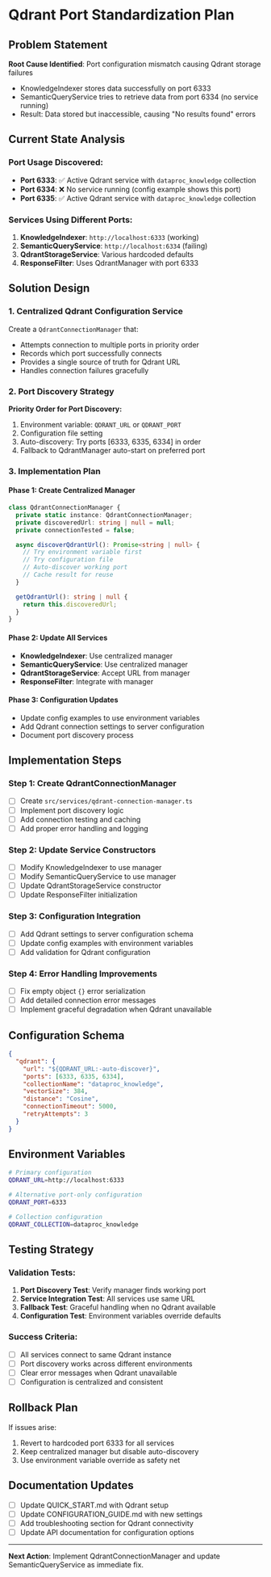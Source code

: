 # Qdrant Port Standardization Plan

## Problem Statement

**Root Cause Identified**: Port configuration mismatch causing Qdrant storage failures
- KnowledgeIndexer stores data successfully on port 6333
- SemanticQueryService tries to retrieve data from port 6334 (no service running)
- Result: Data stored but inaccessible, causing "No results found" errors

## Current State Analysis

### Port Usage Discovered:
- **Port 6333**: ✅ Active Qdrant service with `dataproc_knowledge` collection
- **Port 6334**: ❌ No service running (config example shows this port)
- **Port 6335**: ✅ Active Qdrant service with `dataproc_knowledge` collection

### Services Using Different Ports:
1. **KnowledgeIndexer**: `http://localhost:6333` (working)
2. **SemanticQueryService**: `http://localhost:6334` (failing)
3. **QdrantStorageService**: Various hardcoded defaults
4. **ResponseFilter**: Uses QdrantManager with port 6333

## Solution Design

### 1. Centralized Qdrant Configuration Service

Create a `QdrantConnectionManager` that:
- Attempts connection to multiple ports in priority order
- Records which port successfully connects
- Provides a single source of truth for Qdrant URL
- Handles connection failures gracefully

### 2. Port Discovery Strategy

**Priority Order for Port Discovery:**
1. Environment variable: `QDRANT_URL` or `QDRANT_PORT`
2. Configuration file setting
3. Auto-discovery: Try ports [6333, 6335, 6334] in order
4. Fallback to QdrantManager auto-start on preferred port

### 3. Implementation Plan

#### Phase 1: Create Centralized Manager
```typescript
class QdrantConnectionManager {
  private static instance: QdrantConnectionManager;
  private discoveredUrl: string | null = null;
  private connectionTested = false;

  async discoverQdrantUrl(): Promise<string | null> {
    // Try environment variable first
    // Try configuration file
    // Auto-discover working port
    // Cache result for reuse
  }

  getQdrantUrl(): string | null {
    return this.discoveredUrl;
  }
}
```

#### Phase 2: Update All Services
- **KnowledgeIndexer**: Use centralized manager
- **SemanticQueryService**: Use centralized manager  
- **QdrantStorageService**: Accept URL from manager
- **ResponseFilter**: Integrate with manager

#### Phase 3: Configuration Updates
- Update config examples to use environment variables
- Add Qdrant connection settings to server configuration
- Document port discovery process

## Implementation Steps

### Step 1: Create QdrantConnectionManager
- [ ] Create `src/services/qdrant-connection-manager.ts`
- [ ] Implement port discovery logic
- [ ] Add connection testing and caching
- [ ] Add proper error handling and logging

### Step 2: Update Service Constructors
- [ ] Modify KnowledgeIndexer to use manager
- [ ] Modify SemanticQueryService to use manager
- [ ] Update QdrantStorageService constructor
- [ ] Update ResponseFilter initialization

### Step 3: Configuration Integration
- [ ] Add Qdrant settings to server configuration schema
- [ ] Update config examples with environment variables
- [ ] Add validation for Qdrant configuration

### Step 4: Error Handling Improvements
- [ ] Fix empty object `{}` error serialization
- [ ] Add detailed connection error messages
- [ ] Implement graceful degradation when Qdrant unavailable

## Configuration Schema

```json
{
  "qdrant": {
    "url": "${QDRANT_URL:-auto-discover}",
    "ports": [6333, 6335, 6334],
    "collectionName": "dataproc_knowledge",
    "vectorSize": 384,
    "distance": "Cosine",
    "connectionTimeout": 5000,
    "retryAttempts": 3
  }
}
```

## Environment Variables

```bash
# Primary configuration
QDRANT_URL=http://localhost:6333

# Alternative port-only configuration  
QDRANT_PORT=6333

# Collection configuration
QDRANT_COLLECTION=dataproc_knowledge
```

## Testing Strategy

### Validation Tests:
1. **Port Discovery Test**: Verify manager finds working port
2. **Service Integration Test**: All services use same URL
3. **Fallback Test**: Graceful handling when no Qdrant available
4. **Configuration Test**: Environment variables override defaults

### Success Criteria:
- [ ] All services connect to same Qdrant instance
- [ ] Port discovery works across different environments
- [ ] Clear error messages when Qdrant unavailable
- [ ] Configuration is centralized and consistent

## Rollback Plan

If issues arise:
1. Revert to hardcoded port 6333 for all services
2. Keep centralized manager but disable auto-discovery
3. Use environment variable override as safety net

## Documentation Updates

- [ ] Update QUICK_START.md with Qdrant setup
- [ ] Update CONFIGURATION_GUIDE.md with new settings
- [ ] Add troubleshooting section for Qdrant connectivity
- [ ] Update API documentation for configuration options

---

**Next Action**: Implement QdrantConnectionManager and update SemanticQueryService as immediate fix.